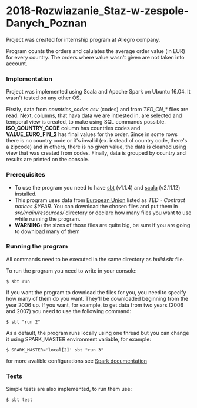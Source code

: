 # 2018-Rozwiazanie_Staz-w-zespole-Danych_Poznan
Project was created for internship program at Allegro company. 

Program counts the orders and calulates the average order value (in EUR) for every country. The orders where value wasn't given are not taken into account.
### Implementation
Project was implemented using Scala and Apache Spark on Ubuntu 16.04. It wasn't tested on any other OS.

Firstly, data from *countries_codes.csv* (codes) and from *TED_CN_\** files are read. Next, columns, that hava data we are intrested in, are selected and temporal view is created, to make using SQL commands possible. **ISO_COUNTRY_CODE** column has countries codes and **VALUE_EURO_FIN_2** has final values for the order. Since in some rows there is no country code or it's invalid (ex. instead of country code, there's a zipcode) and in others, there is no given value, the data is cleaned using view that was created from codes. Finally, data is grouped by country and results are printed on the console.

### Prerequisites
- To use the program you need to have [sbt](https://www.scala-sbt.org/1.0/docs/Setup.html) (v1.1.4) and [scala](https://www.scala-lang.org/download/) (v2.11.12) installed.
- This program uses data from [European Union](https://data.europa.eu/euodp/en/data/dataset/ted-csv) listed as *TED - Contract notices $YEAR*. You can download the chosen files and put them in *src/main/resources/* directory or declare how many files you want to use while running the program.
- **WARNING:** the sizes of those files are quite big, be sure if you are going to download many of them
### Running the program
All commands need to be executed in the same directory as *build.sbt* file.

To run the program you need to write in your console:
```
$ sbt run
```
If you want the program to download the files for you, you need to specify how many of them do you want. They'll be downloaded beginning from the year 2006 up. If you want, for example, to get data from two years (2006 and 2007) you need to use the following command:
```
$ sbt "run 2"
```
As a default, the program runs locally using one thread but you can change it using SPARK_MASTER environment variable, for example:
```
$ SPARK_MASTER='local[2]' sbt "run 3"
```
for more avalible configurations see [Spark documentation](https://spark.apache.org/docs/latest/submitting-applications.html#master-urls)

### Tests
Simple tests are also implemented, to run them use:
```
$ sbt test
```

